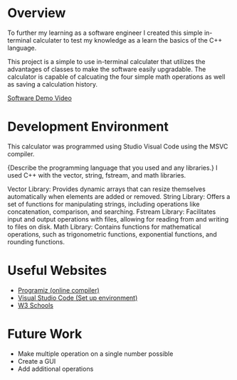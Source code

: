 # Overview

To further my learning as a software engineer I created this simple in-terminal calculater to test my knowledge as a learn the basics of the C++ language.

This project is a simple to use in-terminal calculater that utilizes the advantages of classes to make the software easily upgradable. The calculator is capable of calcuating the four simple math operations as well as saving a calculation history.

[Software Demo Video](http://youtube.link.goes.here](https://youtu.be/EYAAcwrmQX4))

# Development Environment

This calculator was programmed using Studio Visual Code using the MSVC compiler.

{Describe the programming language that you used and any libraries.}
I used C++ with the vector, string, fstream, and math libraries.

Vector Library: Provides dynamic arrays that can resize themselves automatically when elements are added or removed.
String Library: Offers a set of functions for manipulating strings, including operations like concatenation, comparison, and searching.
Fstream Library: Facilitates input and output operations with files, allowing for reading from and writing to files on disk.
Math Library: Contains functions for mathematical operations, such as trigonometric functions, exponential functions, and rounding functions. 

# Useful Websites


- [Programiz (online compiler)](http://url.link.goes.here](https://www.programiz.com/cpp-programming/online-compiler/))
- [Visual Studio Code (Set up environment)](http://url.link.goes.here](https://code.visualstudio.com/docs/languages/cpp))
- [W3 Schools](https://www.w3schools.com/cpp/default.asp)

# Future Work

- Make multiple operation on a single number possible
- Create a GUI
- Add additional operations
